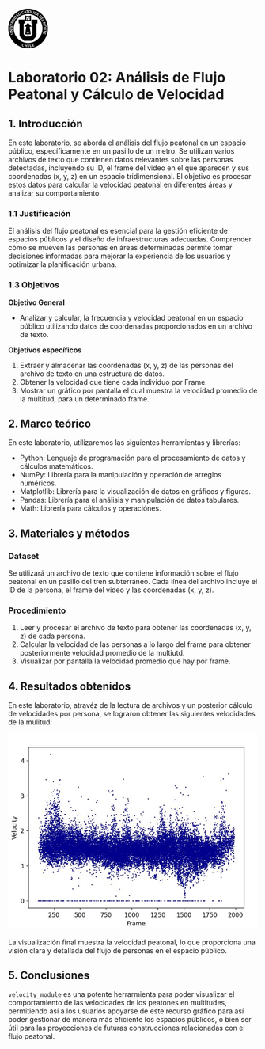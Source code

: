 ![Logo UCN](images/60x60-ucn-negro.png)

# Laboratorio 02: Análisis de Flujo Peatonal y Cálculo de Velocidad

## 1. Introducción

En este laboratorio, se aborda el análisis del flujo peatonal en un espacio público, específicamente en un pasillo de un metro. Se utilizan varios archivos de texto que contienen datos relevantes sobre las personas detectadas, incluyendo su ID, el frame del video en el que aparecen y sus coordenadas (x, y, z) en un espacio tridimensional. El objetivo es procesar estos datos para calcular la velocidad peatonal en diferentes áreas y analizar su comportamiento.

### 1.1 Justificación

El análisis del flujo peatonal es esencial para la gestión eficiente de espacios públicos y el diseño de infraestructuras adecuadas. Comprender cómo se mueven las personas en áreas determinadas permite tomar decisiones informadas para mejorar la experiencia de los usuarios y optimizar la planificación urbana.

### 1.3 Objetivos

**Objetivo General**

- Analizar y calcular, la frecuencia y velocidad peatonal en un espacio público utilizando datos de coordenadas proporcionados en un archivo de texto.

**Objetivos específicos**

1. Extraer y almacenar las coordenadas (x, y, z) de las personas del archivo de texto en una estructura de datos.
2. Obtener la velocidad que tiene cada individuo por Frame.
3. Mostrar un gráfico por pantalla el cual muestra la velocidad promedio de la multitud, para un determinado frame.

## 2. Marco teórico

En este laboratorio, utilizaremos las siguientes herramientas y librerías:

- Python: Lenguaje de programación para el procesamiento de datos y cálculos matemáticos.
- NumPy: Librería para la manipulación y operación de arreglos numéricos.
- Matplotlib: Librería para la visualización de datos en gráficos y figuras.
- Pandas: Librería para el análisis y manipulación de datos tabulares.
- Math: Librería para cálculos y operaciónes.

## 3. Materiales y métodos

### Dataset

Se utilizará un archivo de texto que contiene información sobre el flujo peatonal en un pasillo del tren subterráneo. Cada línea del archivo incluye el ID de la persona, el frame del video y las coordenadas (x, y, z).

### Procedimiento

1. Leer y procesar el archivo de texto para obtener las coordenadas (x, y, z) de cada persona.
2. Calcular la velocidad de las personas a lo largo del frame para obtener posteriormente velocidad promedio de la multiutd.
3. Visualizar por pantalla la velocidad promedio que hay por frame.

## 4. Resultados obtenidos

En este laboratorio, atravéz de la lectura de archivos y un posterior cálculo de velocidades por persona, se lograron obtener las siguientes velocidades de la mulitud:

![Velocity Scatter](images/scatter.jpeg)

La visualización final muestra la velocidad peatonal, lo que proporciona una visión clara y detallada del flujo de personas en el espacio público.

## 5. Conclusiones

`velocity_module` es una potente herrarmienta para poder visualizar el comportamiento de las velocidades de los peatones en multitudes, permitiendo así a los usuarios apoyarse de este recurso gráfico para así poder gestionar de manera más eficiente los espacios públicos, o bien ser útil para las proyecciones de futuras construcciones relacionadas con el flujo peatonal.
